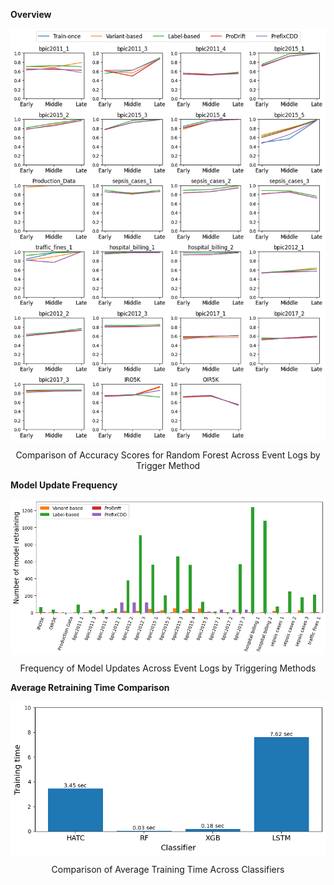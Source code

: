 __Overview__
<p align="center">
    <img src="./readme_img/acc_comparison_rf acc.png" style="margin: 0px 0px 10px 0px">
    Comparison of Accuracy Scores for Random Forest Across Event Logs by Trigger Method

</p>


__Model Update Frequency__
<p align="center">
    <img src="./readme_img/model_update_frequency.png" style="margin: 0px 0px 10px 0px">
    Frequency of Model Updates Across Event Logs by Triggering Methods
</p>

__Average Retraining Time Comparison__
<p align="center">
    <img src="./readme_img/Comparison of Average Training Time Across Classifiers.png" style="margin: 0px 0px 10px 0px">
    Comparison of Average Training Time Across Classifiers
</p>


